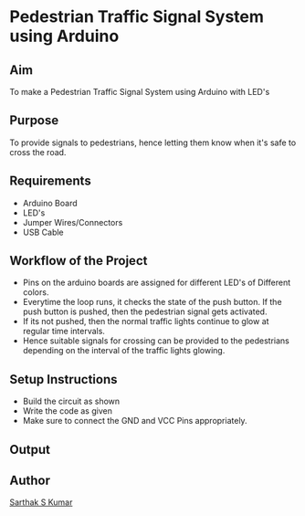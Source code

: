 # Pedestrian Traffic Signal System using Arduino
## Aim
To make a Pedestrian Traffic Signal System using Arduino with LED's
## Purpose
To provide signals to pedestrians, hence letting them know when it's safe to cross the road.
## Requirements

- Arduino Board
- LED's
- Jumper Wires/Connectors
- USB Cable
## Workflow of the Project
- Pins on the arduino boards are assigned for different LED's of Different colors.
- Everytime the loop runs, it checks the state of the push button. If the push button is pushed, then the pedestrian signal gets activated.
- If its not pushed, then the normal traffic lights continue to glow at regular time intervals. 
- Hence suitable signals for crossing can be provided to the pedestrians depending on the interval of the traffic lights glowing.
## Setup Instructions
- Build the circuit as shown
- Write the code as given
- Make sure to connect the GND and VCC Pins appropriately.
## Output

[Circuit Image]: https://github.com/SarthakSKumar/IoT-Spot/blob/97533aee366f44bd123870e276869e50086a8198/Minor%20Scripts/Arduino/Pedestrian%20Traffic%20Signal%20System%20using%20Arduino/Images/Circuit%20Diagram.png

[Source code]:  https://github.com/SarthakSKumar/IoT-Spot/blob/54ab4f8394992d66a790df51834e5b52561c29e2/Minor%20Scripts/Arduino/Pedestrian%20Traffic%20Signal%20System%20using%20Arduino/traffic_with_pedestrian_arduino_code.ino

## Author

[Sarthak S Kumar](https://github.com/SarthakSKumar)

